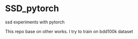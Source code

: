 # SSD_pytorch
ssd experiments with pytorch 

This repo base on other works.
I try to train on bdd100k dataset
